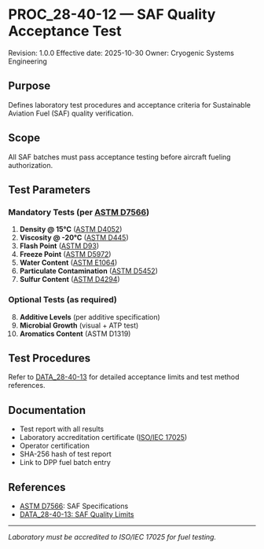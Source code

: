 # PROC_28-40-12 — SAF Quality Acceptance Test

Revision: 1.0.0
Effective date: 2025-10-30
Owner: Cryogenic Systems Engineering

## Purpose

Defines laboratory test procedures and acceptance criteria for Sustainable Aviation Fuel (SAF) quality verification.

## Scope

All SAF batches must pass acceptance testing before aircraft fueling authorization.

## Test Parameters

### Mandatory Tests (per [ASTM D7566](https://www.astm.org/d7566-24.html))

1. **Density @ 15°C** ([ASTM D4052](https://www.astm.org/d4052-22.html))
2. **Viscosity @ -20°C** ([ASTM D445](https://www.astm.org/d0445-24.html))
3. **Flash Point** ([ASTM D93](https://www.astm.org/d0093-24.html))
4. **Freeze Point** ([ASTM D5972](https://www.astm.org/d5972-21.html))
5. **Water Content** ([ASTM E1064](https://www.astm.org/e1064-16r20.html))
6. **Particulate Contamination** ([ASTM D5452](https://www.astm.org/d5452-16r21.html))
7. **Sulfur Content** ([ASTM D4294](https://www.astm.org/d4294-21.html))

### Optional Tests (as required)

8. **Additive Levels** (per additive specification)
9. **Microbial Growth** (visual + ATP test)
10. **Aromatics Content** (ASTM D1319)

## Test Procedures

Refer to [DATA_28-40-13](DATA_28-40-13_SAF-Quality-Limits.csv) for detailed acceptance limits and test method references.

## Documentation

- Test report with all results
- Laboratory accreditation certificate ([ISO/IEC 17025](https://www.iso.org/standard/66912.html))
- Operator certification
- SHA-256 hash of test report
- Link to DPP fuel batch entry

## References

- [ASTM D7566](https://www.astm.org/d7566-24.html): SAF Specifications
- [DATA_28-40-13: SAF Quality Limits](DATA_28-40-13_SAF-Quality-Limits.csv)

---

*Laboratory must be accredited to ISO/IEC 17025 for fuel testing.*
